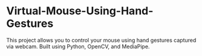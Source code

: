 # Virtual-Mouse-Using-Hand-Gestures
This project allows you to control your mouse using hand gestures captured via webcam. Built using Python, OpenCV, and MediaPipe.

